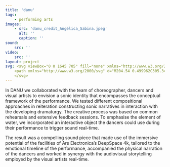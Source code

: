 ```yaml
---
title: 'danu'
tags:
    - performing arts
images:
    - src: 'danu_credit_Angélica_Sabina.jpeg'
      alt: ''
      caption: ''
sound:
    src: ''
video:
    src: ''
layout: project
svg: <svg viewBox="0 0 1645 705" fill="none" xmlns="http://www.w3.org/2000/svg">
    <path xmlns="http://www.w3.org/2000/svg" d="M204.54 0.499962C305.344 0.499962 409.976 78.336 409.976 242.94C409.976 415.2 313.638 485.38 216.662 485.38C156.052 485.38 121.6 457.308 74.388 457.308C35.47 457.308 16.33 477.724 16.33 477.724L13.14 473.896C13.14 473.896 53.972 441.358 53.972 350.124V52.178C53.972 16.45 38.66 6.87999 0.38 6.87999V0.499962H204.54ZM187.314 459.86C267.702 459.86 307.896 375.644 307.896 239.75C307.896 89.182 249.838 6.87999 193.056 6.87999C154.776 6.87999 149.672 39.418 149.672 94.286V299.084C149.672 406.268 60.352 445.824 60.352 445.824C122.238 445.824 151.586 459.86 187.314 459.86ZM791.271 427.322C800.841 463.05 821.257 472.62 858.899 472.62V479H654.101V472.62C692.381 472.62 705.141 463.05 695.571 427.322L670.051 335.45C654.739 373.73 604.337 485.38 511.827 485.38C466.529 485.38 435.267 454.756 435.267 411.372C435.267 316.31 569.885 198.918 578.179 63.662C580.093 33.038 555.211 6.87999 524.587 6.87999C523.949 6.87999 523.949 6.87999 523.949 6.87999V0.499962H673.241L791.271 427.322ZM561.591 432.426C617.735 432.426 655.377 350.762 666.861 325.242L593.491 57.92C585.835 141.498 502.895 285.686 502.895 369.902C502.895 419.028 527.139 432.426 561.591 432.426ZM1110.92 6.24196V0.499962H1231.51V6.24196C1193.86 6.24196 1177.91 59.196 1177.91 94.924V342.468C1177.91 438.806 1127.51 479 1074.56 479C1021.6 479 1014.59 449.014 1019.69 401.164C1024.16 352.676 1013.31 318.862 968.65 242.302C950.786 211.04 924.628 165.742 900.384 122.996V368.626C900.384 404.354 916.334 472.62 953.976 472.62V479H833.394V472.62C871.674 472.62 887.624 404.354 887.624 368.626V101.304C857.638 49.626 833.394 7.51799 833.394 7.51799V0.499962H939.94C939.94 0.499962 994.17 94.286 1041.38 175.95C1089.87 260.804 1082.21 314.396 1056.69 360.332C1031.81 405.63 1020.97 442.634 1040.74 448.376C1079.02 459.86 1165.15 327.794 1165.15 118.53V94.924C1165.15 59.196 1149.2 6.24196 1110.92 6.24196ZM1441.27 0.499962H1644.8V6.87999C1607.15 6.87999 1591.2 16.45 1591.2 52.178V427.322C1591.2 463.05 1607.15 472.62 1644.8 472.62V479H1441.27V472.62C1479.55 472.62 1495.5 463.05 1495.5 427.322V263.356C1476.36 352.676 1432.98 485.38 1342.38 485.38C1265.82 485.38 1237.75 431.15 1237.75 353.952C1237.75 265.908 1320.69 174.674 1320.69 98.752C1320.69 50.264 1297.09 6.87999 1266.46 6.87999V0.499962C1372.37 0.499962 1416.39 33.676 1416.39 95.562C1416.39 184.882 1333.45 274.202 1333.45 387.128C1333.45 428.598 1345.57 459.222 1365.99 459.222C1460.41 459.222 1495.5 182.968 1495.5 182.968V52.178C1495.5 16.45 1479.55 6.87999 1441.27 6.87999V0.499962Z"/>
    </svg>
---
```


In DANU we collaborated with the team of choreographer, dancers and visual artists to envision a sonic identity that encompasses the conceptual framework of the performance. We tested different compositional approaches in reiteration constructing sonic narratives in interaction with the developing dramaturgy. The creative process was based on common rehearsals and extensive feedback sessions. To emphasise the element of water, we incorporated an interactive object the dancers could use during their performance to trigger sound real-time.

The result was a compelling sound piece that made use of the immersive potential of the facilities of Ars Electronica’s DeepSpace 4k, tailored to the emotional timeline of the performance, accompanied the physical narration of the dancers and worked in synergy with the audiovisual storytelling employed by the visual artists real-time.
